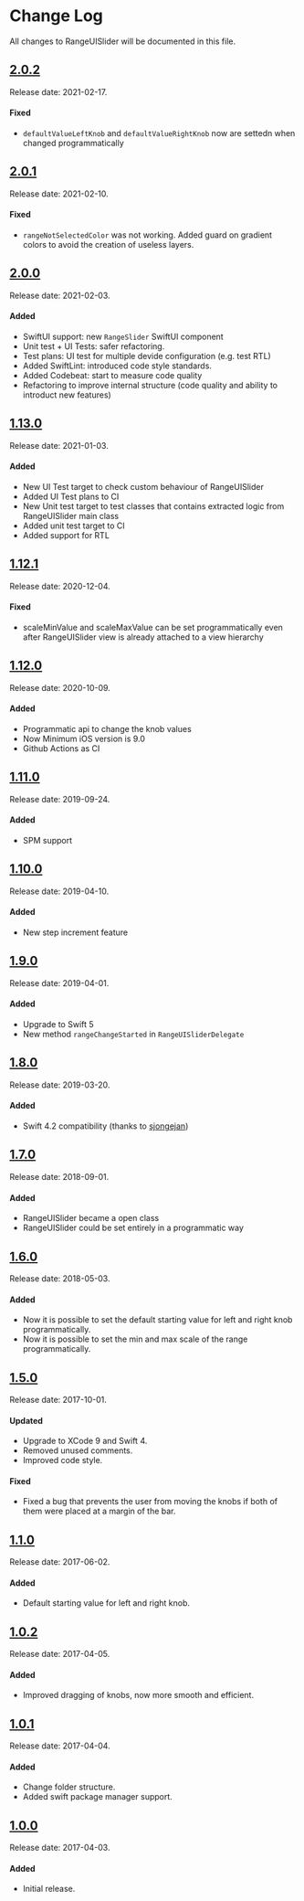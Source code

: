 # Change Log
All changes to RangeUISlider will be documented in this file.

## [2.0.2](https://github.com/chicio/RangeUISlider/releases/tag/2.0.2)
Release date: 2021-02-17.

#### Fixed
- `defaultValueLeftKnob` and `defaultValueRightKnob` now are settedn when changed programmatically

## [2.0.1](https://github.com/chicio/RangeUISlider/releases/tag/2.0.1)
Release date: 2021-02-10.

#### Fixed
- `rangeNotSelectedColor` was not working. Added guard on gradient colors to avoid the creation of useless layers.

## [2.0.0](https://github.com/chicio/RangeUISlider/releases/tag/2.0.0)
Release date: 2021-02-03.

#### Added
- SwiftUI support: new `RangeSlider` SwiftUI component
- Unit test + UI Tests: safer refactoring.
- Test plans: UI test for multiple devide configuration (e.g. test RTL) 
- Added SwiftLint: introduced code style standards.
- Added Codebeat: start to measure code quality
- Refactoring to improve internal structure (code quality and ability to introduct new features)

## [1.13.0](https://github.com/chicio/RangeUISlider/releases/tag/1.13.0)
Release date: 2021-01-03.

#### Added
- New UI Test target to check custom behaviour of RangeUISlider
- Added UI Test plans to CI
- New Unit test target to test classes that contains extracted logic from RangeUISlider main class
- Added unit test target to CI
- Added support for RTL

## [1.12.1](https://github.com/chicio/RangeUISlider/releases/tag/1.12.1)
Release date: 2020-12-04.

#### Fixed
- scaleMinValue and scaleMaxValue can be set programmatically even after RangeUISlider view is already attached to a view hierarchy

## [1.12.0](https://github.com/chicio/RangeUISlider/releases/tag/1.12.0)
Release date: 2020-10-09.

#### Added
- Programmatic api to change the knob values
- Now Minimum iOS version is 9.0
- Github Actions as CI

## [1.11.0](https://github.com/chicio/RangeUISlider/releases/tag/1.11.0)
Release date: 2019-09-24.

#### Added
- SPM support

## [1.10.0](https://github.com/chicio/RangeUISlider/releases/tag/1.10.0)
Release date: 2019-04-10.

#### Added
- New step increment feature

## [1.9.0](https://github.com/chicio/RangeUISlider/releases/tag/1.9.0)
Release date: 2019-04-01.

#### Added
- Upgrade to Swift 5  
- New method `rangeChangeStarted` in `RangeUISliderDelegate`

## [1.8.0](https://github.com/chicio/RangeUISlider/releases/tag/1.8.0)
Release date: 2019-03-20.

#### Added
- Swift 4.2 compatibility (thanks to [sjongejan](https://github.com/sjongejan))

## [1.7.0](https://github.com/chicio/RangeUISlider/releases/tag/1.7.0)
Release date: 2018-09-01.

#### Added
- RangeUISlider became a open class
- RangeUISlider could be set entirely in a programmatic way

## [1.6.0](https://github.com/chicio/RangeUISlider/releases/tag/1.6.0)
Release date: 2018-05-03.

#### Added
- Now it is possible to set the default starting value for left and right knob programmatically.
- Now it is possible to set the min and max scale of the range programmatically.

## [1.5.0](https://github.com/chicio/RangeUISlider/releases/tag/1.5.0)
Release date: 2017-10-01.

#### Updated
- Upgrade to XCode 9 and Swift 4.
- Removed unused comments.
- Improved code style.

#### Fixed
- Fixed a bug that prevents the user from moving the knobs if both of them were placed at a margin of the bar.

## [1.1.0](https://github.com/chicio/RangeUISlider/releases/tag/1.1.0)
Release date: 2017-06-02.

#### Added
- Default starting value for left and right knob.

## [1.0.2](https://github.com/chicio/RangeUISlider/releases/tag/1.0.2)
Release date: 2017-04-05.

#### Added
- Improved dragging of knobs, now more smooth and efficient.

## [1.0.1](https://github.com/chicio/RangeUISlider/releases/tag/1.0.1)
Release date: 2017-04-04.

#### Added
- Change folder structure.
- Added swift package manager support.

## [1.0.0](https://github.com/chicio/RangeUISlider/releases/tag/1.0.0)
Release date: 2017-04-03.

#### Added
- Initial release.
